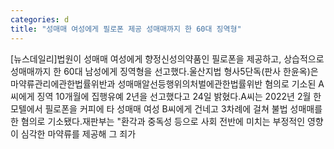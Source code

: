 ```yaml
---
categories: d
title: "성매매 여성에게 필로폰 제공 성매매까지 한 60대 징역형"
---
```

[뉴스데일리]법원이 성매매 여성에게 향정신성의약품인 필로폰을 제공하고, 상습적으로 성매매까지 한 60대 남성에게 징역형을 선고했다.울산지법 형사5단독(판사 한윤옥)은 마약류관리에관한법률위반과 성매매알선등행위의처벌에관한법률위반 혐의로 기소된 A씨에게 징역 10개월에 집행유예 2년을 선고했다고 24일 밝혔다.A씨는 2022년 2월 한 모텔에서 필로폰을 커피에 타 성매매 여성 B씨에게 건네고 3차례에 걸쳐 불법 성매매를 한 혐의로 기소됐다.재판부는 "환각과 중독성 등으로 사회 전반에 미치는 부정적인 영향이 심각한 마약류를 제공해 그 죄가